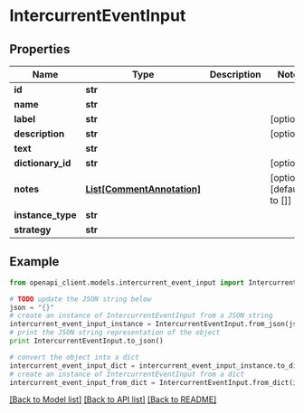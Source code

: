 # IntercurrentEventInput


## Properties
Name | Type | Description | Notes
------------ | ------------- | ------------- | -------------
**id** | **str** |  | 
**name** | **str** |  | 
**label** | **str** |  | [optional] 
**description** | **str** |  | [optional] 
**text** | **str** |  | 
**dictionary_id** | **str** |  | [optional] 
**notes** | [**List[CommentAnnotation]**](CommentAnnotation.md) |  | [optional] [default to []]
**instance_type** | **str** |  | 
**strategy** | **str** |  | 

## Example

```python
from openapi_client.models.intercurrent_event_input import IntercurrentEventInput

# TODO update the JSON string below
json = "{}"
# create an instance of IntercurrentEventInput from a JSON string
intercurrent_event_input_instance = IntercurrentEventInput.from_json(json)
# print the JSON string representation of the object
print IntercurrentEventInput.to_json()

# convert the object into a dict
intercurrent_event_input_dict = intercurrent_event_input_instance.to_dict()
# create an instance of IntercurrentEventInput from a dict
intercurrent_event_input_from_dict = IntercurrentEventInput.from_dict(intercurrent_event_input_dict)
```
[[Back to Model list]](../README.md#documentation-for-models) [[Back to API list]](../README.md#documentation-for-api-endpoints) [[Back to README]](../README.md)


